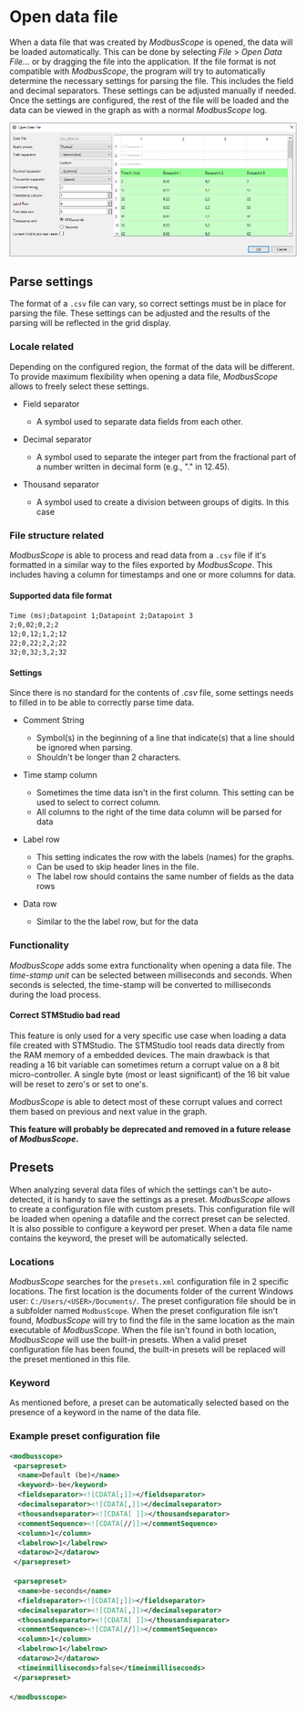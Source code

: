 # Open data file

When a data file that was created by *ModbusScope* is opened, the data will be loaded automatically. This can be done by selecting *File* > *Open Data File...* or by dragging the file into the application. If the file format is not compatible with *ModbusScope*, the program will try to automatically determine the necessary settings for parsing the file. This includes the field and decimal separators. These settings can be adjusted manually if needed. Once the settings are configured, the rest of the file will be loaded and the data can be viewed in the graph as with a normal *ModbusScope* log.

![image](../_static/user_manual/import_csv.png)

## Parse settings

The format of a `.csv` file can vary, so correct settings must be in place for parsing the file. These settings can be adjusted and the results of the parsing will be reflected in the grid display.

### Locale related

Depending on the configured region, the format of the data will be different. To provide maximum flexibility when opening a data file, *ModbusScope* allows to freely select these settings.

* Field separator
  * A symbol used to separate data fields from each other.

* Decimal separator
  * A symbol used to separate the integer part from the fractional part of a number written in decimal form (e.g., "." in 12.45).

* Thousand separator
  * A symbol used to create a division between groups of digits. In this case

### File structure related

*ModbusScope* is able to process and read data from a `.csv` file if it's formatted in a similar way to the files exported by *ModbusScope*. This includes having a column for timestamps and one or more columns for data.

#### Supported data file format

```csv
Time (ms);Datapoint 1;Datapoint 2;Datapoint 3
2;0,02;0,2;2
12;0,12;1,2;12
22;0,22;2,2;22
32;0,32;3,2;32
```

#### Settings

Since there is no standard for the contents of *.csv* file, some settings needs to filled in to be able to correctly parse time data.

* Comment String
  * Symbol(s) in the beginning of a line that indicate(s) that a line should be ignored when parsing.
  * Shouldn't be longer than 2 characters.

* Time stamp column
  * Sometimes the time data isn't in the first column. This setting can be used to select to correct column.
  * All columns to the right of the time data column will be parsed for data

* Label row
  * This setting indicates the row with the labels (names) for the graphs.
  * Can be used to skip header lines in the file.
  * The label row should contains the same number of fields as the data rows

* Data row
  * Similar to the the label row, but for the data

### Functionality

*ModbusScope* adds some extra functionality when opening a data file. The *time-stamp unit* can be selected between milliseconds and seconds. When seconds is selected, the time-stamp will be converted to milliseconds during the load process.

#### Correct STMStudio bad read

This feature is only used for a very specific use case when loading a data file created with STMStudio. The STMStudio tool reads data directly from the RAM memory of a embedded devices. The main drawback is that reading a 16 bit variable can sometimes return a corrupt value on a 8 bit micro-controller. A single byte (most or least significant) of the 16 bit value will be reset to zero's or set to one's.

*ModbusScope* is able to detect most of these corrupt values and correct them based on previous and next value in the graph.

**This feature will probably be deprecated and removed in a future release of *ModbusScope*.**

## Presets

When analyzing several data files of which the settings can't be auto-detected, it is handy to save the settings as a preset. *ModbusScope* allows to create a configuration file with custom presets. This configuration file will be loaded when opening a datafile and the correct preset can be selected. It is also possible to configure a keyword per preset. When a data file name contains the keyword, the preset will be automatically selected.

### Locations

*ModbusScope* searches for the `presets.xml` configuration file in 2 specific locations. The first location is the documents folder of the current Windows user: `C:/Users/<USER>/Documents/`. The preset configuration file should be in a subfolder named `ModbusScope`. When the preset configuration file isn't found, *ModbusScope* will try to find the file in the same location as the main executable of *ModbusScope*. When the file isn't found in both location, *ModbusScope* will use the built-in presets. When a valid preset configuration file has been found, the built-in presets will be replaced will the preset mentioned in this file.

### Keyword

As mentioned before, a preset can be automatically selected based on the presence of a keyword in the name of the data file.

### Example preset configuration file

```xml
<modbusscope>
 <parsepreset>
  <name>Default (be)</name>
  <keyword>-be</keyword>
  <fieldseparator><![CDATA[;]]></fieldseparator>
  <decimalseparator><![CDATA[,]]></decimalseparator>
  <thousandseparator><![CDATA[ ]]></thousandseparator>
  <commentSequence><![CDATA[//]]></commentSequence>
  <column>1</column>
  <labelrow>1</labelrow>
  <datarow>2</datarow>
 </parsepreset>
 
 <parsepreset>
  <name>be-seconds</name>
  <fieldseparator><![CDATA[;]]></fieldseparator>
  <decimalseparator><![CDATA[,]]></decimalseparator>
  <thousandseparator><![CDATA[ ]]></thousandseparator>
  <commentSequence><![CDATA[//]]></commentSequence>
  <column>1</column>
  <labelrow>1</labelrow>
  <datarow>2</datarow>
  <timeinmilliseconds>false</timeinmilliseconds>
 </parsepreset>

</modbusscope>
```
